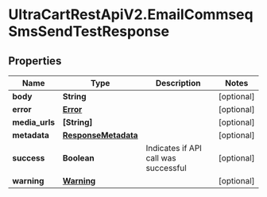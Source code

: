 # UltraCartRestApiV2.EmailCommseqSmsSendTestResponse

## Properties

Name | Type | Description | Notes
------------ | ------------- | ------------- | -------------
**body** | **String** |  | [optional] 
**error** | [**Error**](Error.md) |  | [optional] 
**media_urls** | **[String]** |  | [optional] 
**metadata** | [**ResponseMetadata**](ResponseMetadata.md) |  | [optional] 
**success** | **Boolean** | Indicates if API call was successful | [optional] 
**warning** | [**Warning**](Warning.md) |  | [optional] 


